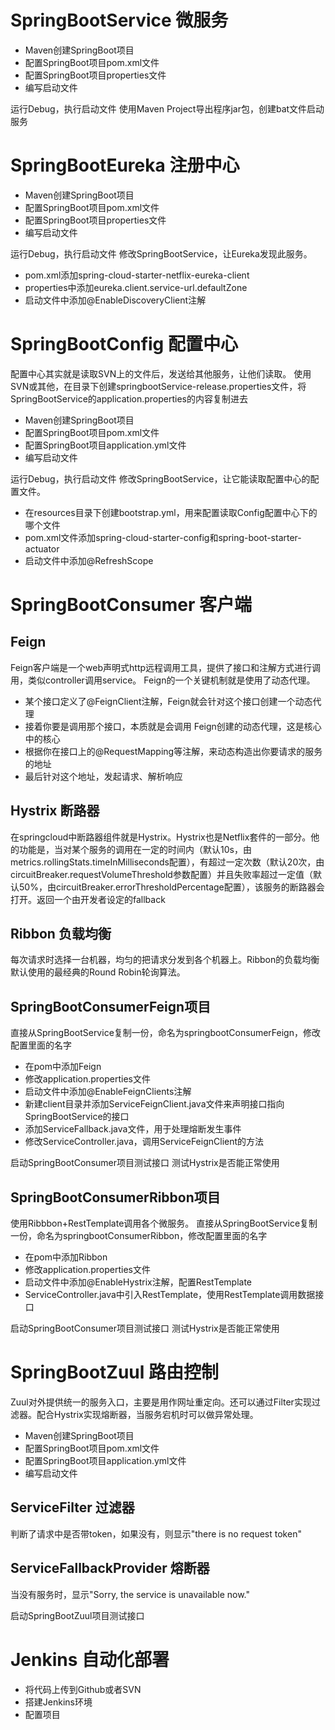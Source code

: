 # SpringBootService 微服务

  - Maven创建SpringBoot项目
  - 配置SpringBoot项目pom.xml文件
  - 配置SpringBoot项目properties文件
  - 编写启动文件
  
运行Debug，执行启动文件
使用Maven Project导出程序jar包，创建bat文件启动服务

# SpringBootEureka 注册中心

  - Maven创建SpringBoot项目
  - 配置SpringBoot项目pom.xml文件
  - 配置SpringBoot项目properties文件
  - 编写启动文件
  
运行Debug，执行启动文件
修改SpringBootService，让Eureka发现此服务。
  - pom.xml添加spring-cloud-starter-netflix-eureka-client
  - properties中添加eureka.client.service-url.defaultZone
  - 启动文件中添加@EnableDiscoveryClient注解

# SpringBootConfig 配置中心

配置中心其实就是读取SVN上的文件后，发送给其他服务，让他们读取。
使用SVN或其他，在目录下创建springbootService-release.properties文件，将SpringBootService的application.properties的内容复制进去

  - Maven创建SpringBoot项目
  - 配置SpringBoot项目pom.xml文件
  - 配置SpringBoot项目application.yml文件
  - 编写启动文件
  
运行Debug，执行启动文件
修改SpringBootService，让它能读取配置中心的配置文件。
  
  - 在resources目录下创建bootstrap.yml，用来配置读取Config配置中心下的哪个文件
  - pom.xml文件添加spring-cloud-starter-config和spring-boot-starter-actuator
  - 启动文件中添加@RefreshScope

# SpringBootConsumer 客户端

## Feign 

Feign客户端是一个web声明式http远程调用工具，提供了接口和注解方式进行调用，类似controller调用service。
Feign的一个关键机制就是使用了动态代理。
  - 某个接口定义了@FeignClient注解，Feign就会针对这个接口创建一个动态代理
  - 接着你要是调用那个接口，本质就是会调用 Feign创建的动态代理，这是核心中的核心
  - 根据你在接口上的@RequestMapping等注解，来动态构造出你要请求的服务的地址
  - 最后针对这个地址，发起请求、解析响应
  
## Hystrix 断路器

在springcloud中断路器组件就是Hystrix。Hystrix也是Netflix套件的一部分。他的功能是，当对某个服务的调用在一定的时间内（默认10s，由metrics.rollingStats.timeInMilliseconds配置），有超过一定次数（默认20次，由circuitBreaker.requestVolumeThreshold参数配置）并且失败率超过一定值（默认50%，由circuitBreaker.errorThresholdPercentage配置），该服务的断路器会打开。返回一个由开发者设定的fallback

## Ribbon 负载均衡

每次请求时选择一台机器，均匀的把请求分发到各个机器上。Ribbon的负载均衡默认使用的最经典的Round Robin轮询算法。

## SpringBootConsumerFeign项目

直接从SpringBootService复制一份，命名为springbootConsumerFeign，修改配置里面的名字
  - 在pom中添加Feign
  - 修改application.properties文件
  - 启动文件中添加@EnableFeignClients注解
  - 新建client目录并添加ServiceFeignClient.java文件来声明接口指向SpringBootService的接口
  - 添加ServiceFallback.java文件，用于处理熔断发生事件
  - 修改ServiceController.java，调用ServiceFeignClient的方法

启动SpringBootConsumer项目测试接口
测试Hystrix是否能正常使用

## SpringBootConsumerRibbon项目

使用Ribbbon+RestTemplate调用各个微服务。
直接从SpringBootService复制一份，命名为springbootConsumerRibbon，修改配置里面的名字
  - 在pom中添加Ribbon
  - 修改application.properties文件
  - 启动文件中添加@EnableHystrix注解，配置RestTemplate
  - ServiceController.java中引入RestTemplate，使用RestTemplate调用数据接口

启动SpringBootConsumer项目测试接口
测试Hystrix是否能正常使用


# SpringBootZuul 路由控制

Zuul对外提供统一的服务入口，主要是用作网址重定向。还可以通过Filter实现过滤器。配合Hystrix实现熔断器，当服务宕机时可以做异常处理。

  - Maven创建SpringBoot项目
  - 配置SpringBoot项目pom.xml文件
  - 配置SpringBoot项目application.yml文件
  - 编写启动文件

## ServiceFilter 过滤器

判断了请求中是否带token，如果没有，则显示"there is no request token"

## ServiceFallbackProvider 熔断器

当没有服务时，显示"Sorry, the service is unavailable now."

启动SpringBootZuul项目测试接口

# Jenkins 自动化部署

  - 将代码上传到Github或者SVN
  - 搭建Jenkins环境
  - 配置项目
